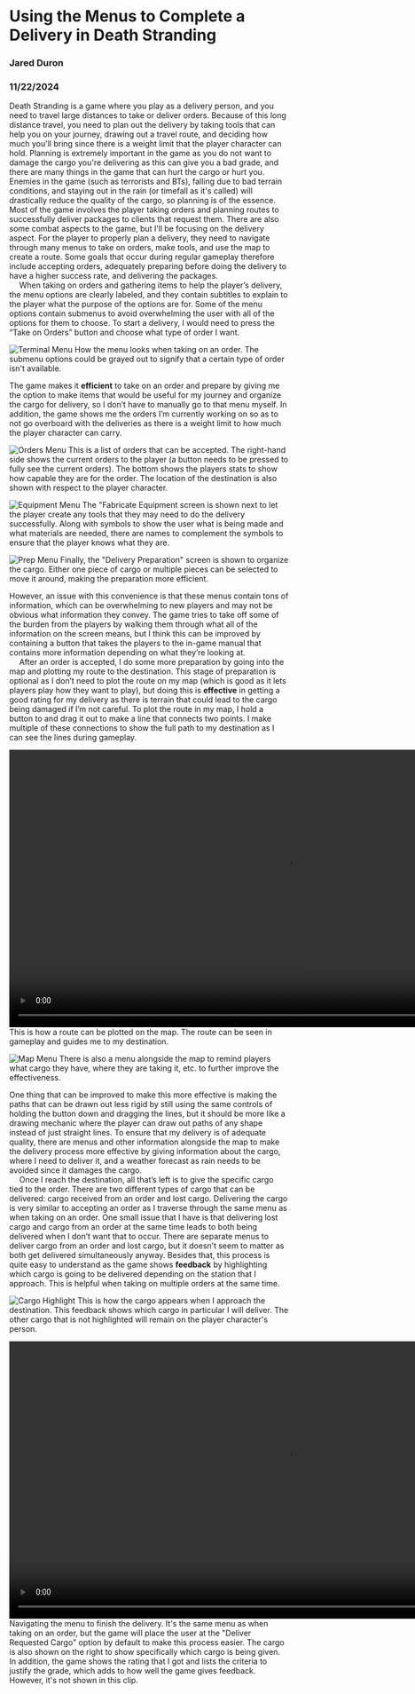 # Using the Menus to Complete a Delivery in Death Stranding
### Jared Duron
### 11/22/2024

Death Stranding is a game where you play as a delivery person, and you need to travel large distances to take or deliver orders. Because of this long distance travel, you need to plan out the delivery by taking tools that can help you on your journey, drawing out a travel route, and deciding how much you'll bring since there is a weight limit that the player character can hold. Planning is extremely important in the game as you do not want to damage the cargo you're delivering as this can give you a bad grade, and there are many things in the game that can hurt the cargo or hurt you. Enemies in the game (such as terrorists and BTs), falling due to bad terrain conditions, and staying out in the rain (or timefall as it's called) will drastically reduce the quality of the cargo, so planning is of the essence. Most of the game involves the player taking orders and planning routes to successfully deliver packages to clients that request them. There are also some combat aspects to the game, but I’ll be focusing on the delivery aspect. For the player to properly plan a delivery, they need to navigate through many menus to take on orders, make tools, and use the map to create a route. Some goals that occur during regular gameplay therefore include accepting orders, adequately preparing before doing the delivery to have a higher success rate, and delivering the packages. \
&emsp; When taking on orders and gathering items to help the player’s delivery, the menu options are clearly labeled, and they contain subtitles to explain to the player what the purpose of the options are for. Some of the menu options contain submenus to avoid overwhelming the user with all of the options for them to choose. To start a delivery, I would need to press the “Take on Orders” button and choose what type of order I want.

![Terminal Menu](assets/terminal_menu.png)
How the menu looks when taking on an order. The submenu options could be grayed out to signify that a certain type of order isn't available.

The game makes it **efficient** to take on an order and prepare by giving me the option to make items that would be useful for my journey and organize the cargo for delivery, so I don’t have to manually go to that menu myself. In addition, the game shows me the orders I’m currently working on so as to not go overboard with the deliveries as there is a weight limit to how much the player character can carry.

![Orders Menu](assets/orders_menu.png)
This is a list of orders that can be accepted. The right-hand side shows the current orders to the player (a button needs to be pressed to fully see the current orders). The bottom shows the players stats to show how capable they are for the order. The location of the destination is also shown with respect to the player character.

![Equipment Menu](assets/equipment_menu.png)
The "Fabricate Equipment screen is shown next to let the player create any tools that they may need to do the delivery successfully. Along with symbols to show the user what is being made and what materials are needed, there are names to complement the symbols to ensure that the player knows what they are.

![Prep Menu](assets/prep_menu.png)
Finally, the "Delivery Preparation" screen is shown to organize the cargo. Either one piece of cargo or multiple pieces can be selected to move it around, making the preparation more efficient.

However, an issue with this convenience is that these menus contain tons of information, which can be overwhelming to new players and may not be obvious what information they convey. The game tries to take off some of the burden from the players by walking them through what all of the information on the screen means, but I think this can be improved by containing a button that takes the players to the in-game manual that contains more information depending on what they’re looking at. \
&emsp; After an order is accepted, I do some more preparation by going into the map and plotting my route to the destination. This stage of preparation is optional as I don’t need to plot the route on my map (which is good as it lets players play how they want to play), but doing this is **effective** in getting a good rating for my delivery as there is terrain that could lead to the cargo being damaged if I’m not careful. To plot the route in my map, I hold a button to and drag it out to make a line that connects two points. I make multiple of these connections to show the full path to my destination as I can see the lines during gameplay.

<video src="assets/map_route.mp4" width="1000" autoplay loop muted></video>
This is how a route can be plotted on the map. The route can be seen in gameplay and guides me to my destination.

![Map Menu](assets/map_menu.png)
There is also a menu alongside the map to remind players what cargo they have, where they are taking it, etc. to further improve the effectiveness.

One thing that can be improved to make this more effective is making the paths that can be drawn out less rigid by still using the same controls of holding the button down and dragging the lines, but it should be more like a drawing mechanic where the player can draw out paths of any shape instead of just straight lines. To ensure that my delivery is of adequate quality, there are menus and other information alongside the map to make the delivery process more effective by giving information about the cargo, where I need to deliver it, and a weather forecast as rain needs to be avoided since it damages the cargo. \
&emsp; Once I reach the destination, all that’s left is to give the specific cargo tied to the order. There are two different types of cargo that can be delivered: cargo received from an order and lost cargo. Delivering the cargo is very similar to accepting an order as I traverse through the same menu as when taking on an order. One small issue that I have is that delivering lost cargo and cargo from an order at the same time leads to both being delivered when I don’t want that to occur. There are separate menus to deliver cargo from an order and lost cargo, but it doesn’t seem to matter as both get delivered simultaneously anyway. Besides that, this process is quite easy to understand as the game shows **feedback** by highlighting which cargo is going to be delivered depending on the station that I approach. This is helpful when taking on multiple orders at the same time.

![Cargo Highlight](assets/cargo_highlight.png)
This is how the cargo appears when I approach the destination. This feedback shows which cargo in particular I will deliver. The other cargo that is not highlighted will remain on the player character's person.

<video src="assets/delivery.mp4" width="1000" autoplay loop muted></video>
Navigating the menu to finish the delivery. It's the same menu as when taking on an order, but the game will place the user at the "Deliver Requested Cargo" option by default to make this process easier. The cargo is also shown on the right to show specifically which cargo is being given. In addition, the game shows the rating that I got and lists the criteria to justify the grade, which adds to how well the game gives feedback. However, it's not shown in this clip.
